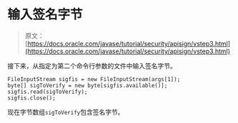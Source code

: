 # 输入签名字节

> 原文： [https://docs.oracle.com/javase/tutorial/security/apisign/vstep3.html](https://docs.oracle.com/javase/tutorial/security/apisign/vstep3.html)

接下来，从指定为第二个命令行参数的文件中输入签名字节。

```
FileInputStream sigfis = new FileInputStream(args[1]);
byte[] sigToVerify = new byte[sigfis.available()]; 
sigfis.read(sigToVerify);
sigfis.close();

```

现在字节数组`sigToVerify`包含签名字节。